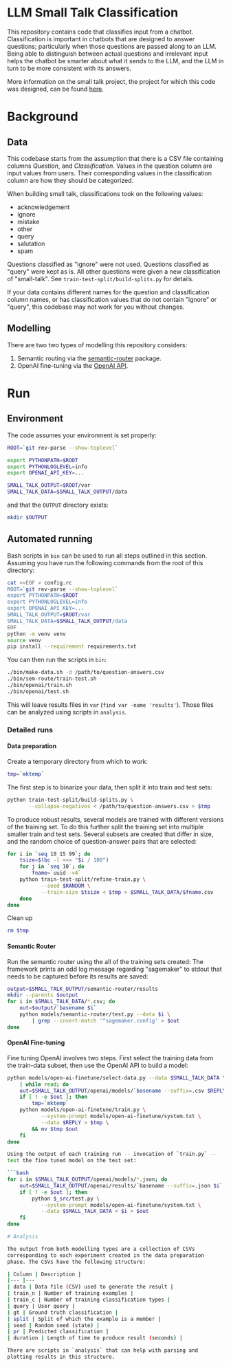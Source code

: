 # LLM Small Talk Classification

This repository contains code that classifies input from a
chatbot. Classification is important in chatbots that are designed to
answer questions; particularly when those questions are passed along
to an LLM. Being able to distinguish between actual questions and
irrelevant input helps the chatbot be smarter about what it sends to
the LLM, and the LLM in turn to be more consistent with its answers.

More information on the small talk project, the project for which this
code was designed, can be found
[here](https://docs.google.com/document/d/1q7GWzrLkTf4lrTYQsXjzUrnfuQ-nLzw7fjH16Zr9cSI/edit?usp=sharing).

# Background

## Data

This codebase starts from the assumption that there is a CSV file
containing columns _Question_, and _Classification_. Values in the
question column are input values from users. Their corresponding
values in the classification column are how they should be
categorized.

When building small talk, classifications took on the following
values:

* acknowledgement
* ignore
* mistake
* other
* query
* salutation
* spam

Questions classified as "ignore" were not used. Questions classified
as "query" were kept as is. All other questions were given a new
classification of "small-talk". See `train-test-split/build-splits.py`
for details.

If your data contains different names for the question and
classification column names, or has classification values that do not
contain "ignore" or "query", this codebase may not work for you
without changes.

## Modelling

There are two two types of modelling this repository considers:

1. Semantic routing via the [semantic-router](https://github.com/aurelio-labs/semantic-router) package.
2. OpenAI fine-tuning via the [OpenAI API](https://platform.openai.com/docs/api-reference/fine-tuning).

# Run

## Environment

The code assumes your environment is set properly:

```bash
ROOT=`git rev-parse --show-toplevel`

export PYTHONPATH=$ROOT
export PYTHONLOGLEVEL=info
export OPENAI_API_KEY=...

SMALL_TALK_OUTPUT=$ROOT/var
SMALL_TALK_DATA=$SMALL_TALK_OUTPUT/data
```

and that the `OUTPUT` directory exists:

```bash
mkdir $OUTPUT
```

## Automated running

Bash scripts in `bin` can be used to run all steps outlined in this
section. Assuming you have run the following commands from the root of
this directory:

```bash
cat <<EOF > config.rc
ROOT=`git rev-parse --show-toplevel`
export PYTHONPATH=$ROOT
export PYTHONLOGLEVEL=info
export OPENAI_API_KEY=...
SMALL_TALK_OUTPUT=$ROOT/var
SMALL_TALK_DATA=$SMALL_TALK_OUTPUT/data
EOF
python -m venv venv
source venv
pip install --requirement requirements.txt
```

You can then run the scripts in `bin`:

```bash
./bin/make-data.sh -d /path/to/question-answers.csv
./bin/sem-route/train-test.sh
./bin/openai/train.sh
./bin/openai/test.sh
```

This will leave results files in `var` (`find var -name
'results'`). Those files can be analyzed using scripts in `analysis`.

### Detailed runs

#### Data preparation

Create a temporary directory from which to work:

```bash
tmp=`mktemp`
```

The first step is to binarize your data, then split it into train and
test sets:

```bash
python train-test-split/build-splits.py \
       --collapse-negatives < /path/to/question-answers.csv > $tmp
```

To produce robust results, several models are trained with different
versions of the training set. To do this further split the training
set into multiple smaller train and test sets. Several subsets are
created that differ in size, and the random choice of question-answer
pairs that are selected:

```bash
for i in `seq 10 15 99`; do
    tsize=$(bc -l <<< "$i / 100")
    for j in `seq 10`; do
        fname=`uuid -v4`
	python train-test-split/refine-train.py \
	       --seed $RANDOM \
	       --train-size $tsize < $tmp > $SMALL_TALK_DATA/$fname.csv
    done
done
```

Clean up
```bash
rm $tmp
```

#### Semantic Router

Run the semantic router using the all of the training sets created:
The framework prints an odd log message regarding "sagemaker" to
stdout that needs to be captured before its results are saved:

```bash
output=$SMALL_TALK_OUTPUT/semantic-router/results
mkdir --parents $output
for i in $SMALL_TALK_DATA/*.csv; do
    out=$output/`basename $i`
    python models/semantic-router/test.py --data $i \
        | grep --invert-match '^sagemaker.config' > $out
done
```

#### OpenAI Fine-tuning

Fine tuning OpenAI involves two steps. First select the training data
from the train-data subset, then use the OpenAI API to build a model:

```bash
python models/open-ai-finetune/select-data.py --data $SMALL_TALK_DATA \
    | while read; do
    out=$SMALL_TALK_OUTPUT/openai/models/`basename --suffix=.csv $REPLY`.json
    if [ ! -e $out ]; then
        tmp=`mktemp`
	python models/open-ai-finetune/train.py \
	       --system-prompt models/open-ai-finetune/system.txt \
	       --data $REPLY > $tmp \
	    && mv $tmp $out
    fi
done

Using the output of each training run -- invocation of `train.py` --
test the fine tuned model on the test set:

```bash
for i in $SMALL_TALK_OUTPUT/openai/models/*.json; do
    out=$SMALL_TALK_OUTPUT/openai/results/`basename --suffix=.json $i`.csv
    if [ ! -e $out ]; then
        python $_src/test.py \
	       --system-prompt models/open-ai-finetune/system.txt \
	       --data $SMALL_TALK_DATA < $i > $out
    fi
done

# Analysis

The output from both modelling types are a collection of CSVs
corresponding to each experiment created in the data preparation
phase. The CSVs have the following structure:

| Column | Description |
|--- |---
| data | Data file (CSV) used to generate the result |
| train_n | Number of training examples |
| train_c | Number of training classification types |
| query | User query |
| gt | Ground truth classification |
| split | Split of which the example is a member |
| seed | Random seed (state) |
| pr | Predicted classification |
| duration | Length of time to produce result (seconds) |

There are scripts in `analysis` that can help with parsing and
plotting results in this structure.
